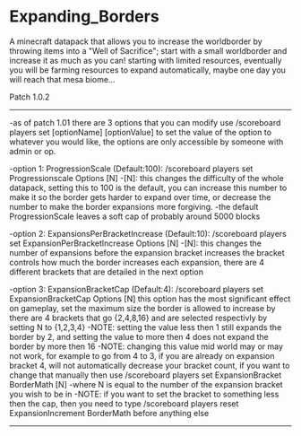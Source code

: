 # Expanding_Borders
A minecraft datapack that allows you to increase the worldborder by throwing items into a "Well of Sacrifice"; start with a small worldborder and increase it as much as you can! starting with limited resources, eventually you will be farming resources to expand automatically, maybe one day you will reach that mesa biome...

Patch 1.0.2
___________________________________________________________________________________________________________________________
-as of patch 1.01 there are 3 options that you can modify
	use /scoreboard players set [optionName] [optionValue]
		to set the value of the option to whatever you would like, the options
		are only accessible by someone with admin or op.

-option 1: ProgressionScale (Default:100): /scoreboard players set Progressionscale Options [N]
	-[N]: this changes the difficulty of the whole datapack, setting this to 100 is
	the default, you can increase this number to make it so the border gets harder
	to expand over time, or decrease the number to make the border expansions more
	forgiving.
	-the default ProgressionScale leaves a soft cap of probably around 5000 blocks

-option 2: ExpansionsPerBracketIncrease (Default:10): /scoreboard players set ExpansionPerBracketIncrease Options [N]
	-[N]: this changes the number of expansions before the expansion bracket increases
	the bracket controls how much the border increases each expansion, there are 4 different brackets 
	that are detailed in the next option

-option 3: ExpansionBracketCap (Default:4): /scoreboard players set ExpansionBracketCap Options [N]
	this option has the most significant effect on gameplay, set the maximum size the border is allowed
	to increase by there are 4 brackets that go {2,4,8,16} and are selected respectivly by setting N to
	{1,2,3,4}
	-NOTE: setting the value less then 1 still expands the border by 2, and setting the value to more then
	4 does not expand the border by more then 16
	-NOTE: changing this value mid world may or may not work, for example to go from 4 to 3, if you are already
	on expansion bracket 4, will not automatically decrease your bracket count, if you want to change that manually
	then use /scoreboard players set ExpansionBracket BorderMath [N]
		-where N is equal to the number of the expansion bracket you wish to be in
		-NOTE: if you want to set the bracket to something less then the cap, then you need to type
			/scoreboard players reset ExpansionIncrement BorderMath
		before anything else

___________________________________________________________________________________________________________________________
